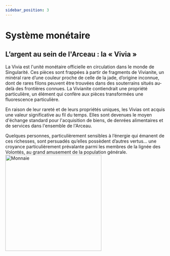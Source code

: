 ```yaml
---
sidebar_position: 3
---
```


# Système monétaire

## L’argent au sein de l'Arceau : la « Vivia »



<Columns>
  <Column>
La Vivia est l'unité monétaire officielle en circulation dans le monde de Singularité. Ces pièces sont frappées à partir de fragments de Vivianite, un minéral rare d’une couleur proche de celle de la jade, d’origine inconnue, dont de rares filons peuvent être trouvées dans des souterrains situés au-delà des frontières connues. La Vivianite contiendrait une propriété particulière, un élément qui confère aux pièces transformées une fluorescence particulière.

En raison de leur rareté et de leurs propriétés uniques, les Vivias ont acquis une valeur significative au fil du temps. Elles sont devenues le moyen d'échange standard pour l'acquisition de biens, de denrées alimentaires et de services dans l'ensemble de l'Arceau.

Quelques personnes, particulièrement sensibles à l’énergie qui émanent de ces richesses, sont persuadés qu’elles possèdent d’autres vertus… une croyance particulièrement prévalante parmi les membres de la lignée des Volontés, au grand amusement de la population générale.
  </Column>
    <Column className="col--4">
    <img src="/img/univers/currency.png" alt="Monnaie" width="300"/>
  </Column>
</Columns>
